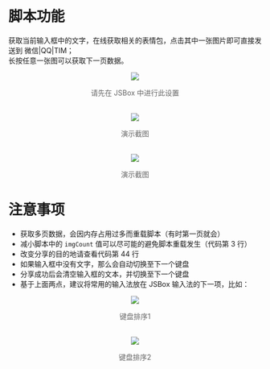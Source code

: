 # 脚本功能
获取当前输入框中的文字，在线获取相关的表情包，点击其中一张图片即可直接发送到 微信|QQ|TIM；  
长按任意一张图可以获取下一页数据。  

<div style="text-align:center;color:#666">
<img src='http://ww4.sinaimg.cn/large/006tNc79ly1g3if53r71xj30v90t7jt5.jpg' style='max-width:30%' /><p>请先在 JSBox 中进行此设置</p><br/>
<img src='http://ww4.sinaimg.cn/large/006tNc79ly1g3if31afy9j30u01szak3.jpg' style='max-width:30%' /><p>演示截图</p><br/>
<img src='http://ww4.sinaimg.cn/large/006tNc79ly1g3i6l70fvij30u01sztkc.jpg' style='max-width:30%' /><p>演示截图</p>
</div>


# 注意事项
- 获取多页数据，会因内存占用过多而重载脚本（有时第一页就会）
- 减小脚本中的 `imgCount` 值可以尽可能的避免脚本重载发生（代码第 3 行）
- 改变分享的目的地请查看代码第 44 行
- 如果输入框中没有文字，那么会自动切换至下一个键盘
- 分享成功后会清空输入框的文本，并切换至下一个键盘
- 基于上面两点，建议将常用的输入法放在 JSBox 输入法的下一项，比如：

<div style="text-align:center;color:#666">
<img src='http://ww3.sinaimg.cn/large/006tNc79ly1g3iflzuzhkj30tz0v7gnw.jpg' style='max-width:30%' /><p>键盘排序1</p><br/>
<img src='http://ww1.sinaimg.cn/large/006tNc79ly1g3if6rypglj30u00u076d.jpg' style='max-width:30%' /><p>键盘排序2</p>
</div>

